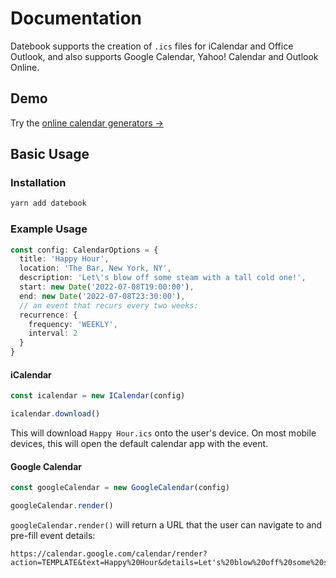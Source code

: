 # Documentation

Datebook supports the creation of `.ics` files for iCalendar and Office Outlook, and also supports Google Calendar, Yahoo! Calendar and Outlook Online.

## Demo

Try the [online calendar generators →](/generators/)

## Basic Usage

### Installation

```sh
yarn add datebook
```

### Example Usage

```ts
const config: CalendarOptions = {
  title: 'Happy Hour',
  location: 'The Bar, New York, NY',
  description: 'Let\'s blow off some steam with a tall cold one!',
  start: new Date('2022-07-08T19:00:00'),
  end: new Date('2022-07-08T23:30:00'),
  // an event that recurs every two weeks:
  recurrence: {
    frequency: 'WEEKLY',
    interval: 2
  }
}
```

#### iCalendar

```ts
const icalendar = new ICalendar(config)

icalendar.download()
```

This will download `Happy Hour.ics` onto the user's device. On most mobile devices, this will open the default calendar app with the event.

#### Google Calendar

```js
const googleCalendar = new GoogleCalendar(config)

googleCalendar.render()
```

`googleCalendar.render()` will return a URL that the user can navigate to and pre-fill event details:

```
https://calendar.google.com/calendar/render?action=TEMPLATE&text=Happy%20Hour&details=Let's%20blow%20off%20some%20steam%20with%20a%20tall%20cold%20one!&location=The%20Bar%2C%20New%20York%2C%20NY&dates=20220708T190000%2F20220708T230000&recur=RRULE%3AFREQ%3DWEEKLY%3BINTERVAL%3D1
```
